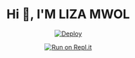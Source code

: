 <h1 align="center">Hi 👋, I'M LIZA MWOL</h1>
<div align="center">


[![Deploy](https://www.herokucdn.com/deploy/button.svg)](https://heroku.com/deploy?template=https://github.com/Anu00123/minnumwol?organization=Anu00123&organization=Anu00123/github.com/Chunkindepadayali/LIZA-MWOL) 
  
[![Run on Repl.it](https://repl.it/badge/github/quiec/whatsAlfa)](https://replit.com/@chunkindepadayali/LizaMwol?v=1)
  
